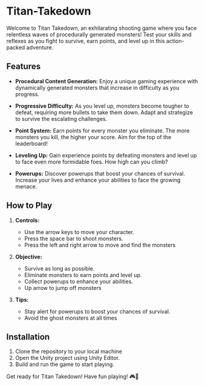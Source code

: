 # Titan-Takedown
 
Welcome to Titan Takedown, an exhilarating shooting game where you face relentless waves of procedurally generated monsters! Test your skills and reflexes as you fight to survive, earn points, and level up in this action-packed adventure.

## Features

- **Procedural Content Generation:** Enjoy a unique gaming experience with dynamically generated monsters that increase in difficulty as you progress.
  
- **Progressive Difficulty:** As you level up, monsters become tougher to defeat, requiring more bullets to take them down. Adapt and strategize to survive the escalating challenges.

- **Point System:** Earn points for every monster you eliminate. The more monsters you kill, the higher your score. Aim for the top of the leaderboard!

- **Leveling Up:** Gain experience points by defeating monsters and level up to face even more formidable foes. How high can you climb?

- **Powerups:** Discover powerups that boost your chances of survival. Increase your lives and enhance your abilities to face the growing menace.


## How to Play

1. **Controls:**
   - Use the arrow keys to move your character.
   - Press the space bar to shoot monsters.
   - Press the left and right arrow to move and find the monsters

2. **Objective:**
   - Survive as long as possible.
   - Eliminate monsters to earn points and level up.
   - Collect powerups to enhance your abilities.
   - Up arrow to jump off monsters

3. **Tips:**
   - Stay alert for powerups to boost your chances of survival.
   - Avoid the ghost monsters at all times

## Installation

1. Clone the repository to your local machine
2. Open the Unity project using Unity Editor.
3. Build and run the game to start playing.

Get ready for  Titan Takedown! Have fun playing! 🎮👾
